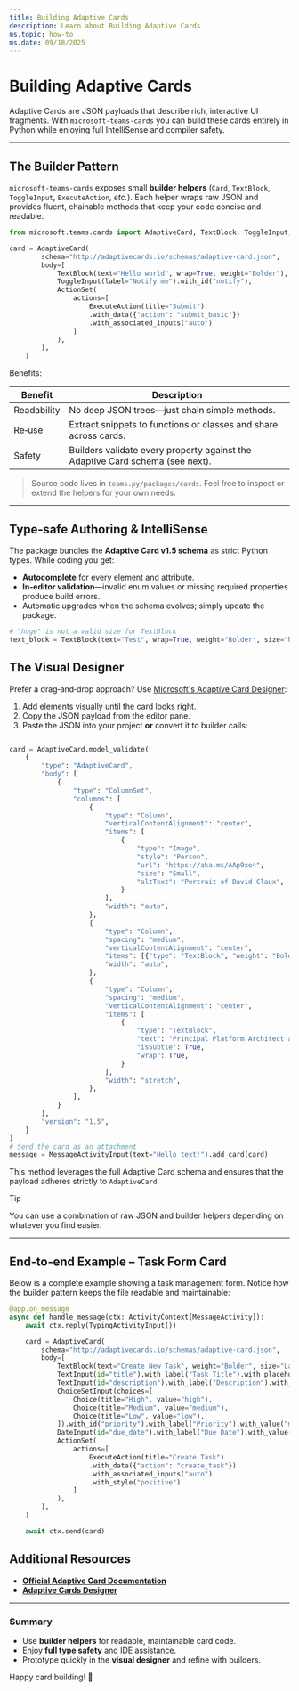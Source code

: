```yaml
---
title: Building Adaptive Cards
description: Learn about Building Adaptive Cards
ms.topic: how-to
ms.date: 09/18/2025
---
```


# Building Adaptive Cards

Adaptive Cards are JSON payloads that describe rich, interactive UI fragments.
With `microsoft-teams-cards` you can build these cards entirely in Python while enjoying full IntelliSense and compiler safety.

---

## The Builder Pattern

`microsoft-teams-cards` exposes small **builder helpers** (`Card`, `TextBlock`, `ToggleInput`, `ExecuteAction`, _etc._).
Each helper wraps raw JSON and provides fluent, chainable methods that keep your code concise and readable.

```python
from microsoft.teams.cards import AdaptiveCard, TextBlock, ToggleInput, ActionSet, ExecuteAction

card = AdaptiveCard(
        schema="http://adaptivecards.io/schemas/adaptive-card.json",
        body=[
            TextBlock(text="Hello world", wrap=True, weight="Bolder"),
            ToggleInput(label="Notify me").with_id("notify"),
            ActionSet(
                actions=[
                    ExecuteAction(title="Submit")
                    .with_data({"action": "submit_basic"})
                    .with_associated_inputs("auto")
                ]
            ),
        ],
    )
```

Benefits:

| Benefit     | Description                                                                   |
| ----------- | ----------------------------------------------------------------------------- |
| Readability | No deep JSON trees—just chain simple methods.                                 |
| Re‑use      | Extract snippets to functions or classes and share across cards.              |
| Safety      | Builders validate every property against the Adaptive Card schema (see next). |

> Source code lives in `teams.py/packages/cards`. Feel free to inspect or extend the helpers for your own needs.

---

## Type‑safe Authoring & IntelliSense

The package bundles the **Adaptive Card v1.5 schema** as strict Python types.
While coding you get:

- **Autocomplete** for every element and attribute.
- **In‑editor validation**—invalid enum values or missing required properties produce build errors.
- Automatic upgrades when the schema evolves; simply update the package.

```python
# "huge" is not a valid size for TextBlock
text_block = TextBlock(text="Test", wrap=True, weight="Bolder", size="huge"),
```

## The Visual Designer

Prefer a drag‑and‑drop approach? Use [Microsoft's Adaptive Card Designer](https://adaptivecards.microsoft.com/designer.html):

1. Add elements visually until the card looks right.
2. Copy the JSON payload from the editor pane.
3. Paste the JSON into your project **or** convert it to builder calls:

```python

card = AdaptiveCard.model_validate(
    {
        "type": "AdaptiveCard",
        "body": [
            {
                "type": "ColumnSet",
                "columns": [
                    {
                        "type": "Column",
                        "verticalContentAlignment": "center",
                        "items": [
                            {
                                "type": "Image",
                                "style": "Person",
                                "url": "https://aka.ms/AAp9xo4",
                                "size": "Small",
                                "altText": "Portrait of David Claux",
                            }
                        ],
                        "width": "auto",
                    },
                    {
                        "type": "Column",
                        "spacing": "medium",
                        "verticalContentAlignment": "center",
                        "items": [{"type": "TextBlock", "weight": "Bolder", "text": "David Claux", "wrap": True}],
                        "width": "auto",
                    },
                    {
                        "type": "Column",
                        "spacing": "medium",
                        "verticalContentAlignment": "center",
                        "items": [
                            {
                                "type": "TextBlock",
                                "text": "Principal Platform Architect at Microsoft",
                                "isSubtle": True,
                                "wrap": True,
                            }
                        ],
                        "width": "stretch",
                    },
                ],
            }
        ],
        "version": "1.5",
    }
)
# Send the card as an attachment
message = MessageActivityInput(text="Hello text!").add_card(card)
```

This method leverages the full Adaptive Card schema and ensures that the payload adheres strictly to `AdaptiveCard`.

> [!TIP]
> You can use a combination of raw JSON and builder helpers depending on whatever you find easier.

---

## End‑to‑end Example – Task Form Card

Below is a complete example showing a task management form. Notice how the builder pattern keeps the file readable and maintainable:

```python
@app.on_message
async def handle_message(ctx: ActivityContext[MessageActivity]):
    await ctx.reply(TypingActivityInput())

    card = AdaptiveCard(
        schema="http://adaptivecards.io/schemas/adaptive-card.json",
        body=[
            TextBlock(text="Create New Task", weight="Bolder", size="Large"),
            TextInput(id="title").with_label("Task Title").with_placeholder("Enter task title"),
            TextInput(id="description").with_label("Description").with_placeholder("Enter task details").with_is_multiline(True),
            ChoiceSetInput(choices=[
                Choice(title="High", value="high"),
                Choice(title="Medium", value="medium"),
                Choice(title="Low", value="low"),
            ]).with_id("priority").with_label("Priority").with_value("medium"),
            DateInput(id="due_date").with_label("Due Date").with_value(datetime.now().strftime("%Y-%m-%d")),
            ActionSet(
                actions=[
                    ExecuteAction(title="Create Task")
                    .with_data({"action": "create_task"})
                    .with_associated_inputs("auto")
                    .with_style("positive")
                ]
            ),
        ],
    )

    await ctx.send(card)
```


## Additional Resources

- [**Official Adaptive Card Documentation**](https://adaptivecards.microsoft.com/)
- [**Adaptive Cards Designer**](https://adaptivecards.microsoft.com/designer.html)

---

### Summary

- Use **builder helpers** for readable, maintainable card code.
- Enjoy **full type safety** and IDE assistance.
- Prototype quickly in the **visual designer** and refine with builders.

Happy card building! 🎉
